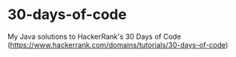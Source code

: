 # 30-days-of-code
My Java solutions to HackerRank's 30 Days of Code (https://www.hackerrank.com/domains/tutorials/30-days-of-code)
